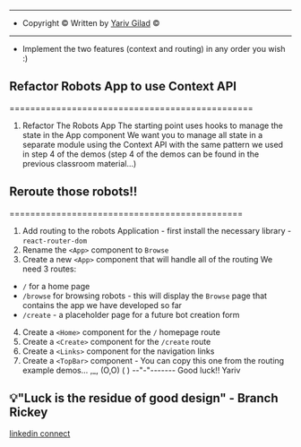 <!-- prettier-ignore-start -->

-----------------------------------------------------------------
* Copyright © Written by [Yariv Gilad](https://yarivgilad.com) ©  
-----------------------------------------------------------------

* Implement the two features (context and routing) 
  in any order you wish :)


## Refactor Robots App to use Context API
===============================================

1. Refactor The Robots App
The starting point uses hooks to manage the state in the App component
We want you to manage all state in a separate module using the Context API with the same pattern we used in step 4 of the demos
(step 4 of the demos can be found in the previous classroom material...)


## Reroute those robots!!
=============================================

1. Add routing to the robots Application - first install the necessary library - `react-router-dom`
2. Rename the `<App>` component to `Browse`
3. Create a new `<App>` component that will handle all of the routing
We need 3 routes:
- `/` for a home page
- `/browse` for browsing robots - this will display the `Browse` page that contains the app we have developed so far
- `/create` - a placeholder page for a future bot creation form
4. Create a `<Home>` component for the `/` homepage route
5. Create a `<Create>` component for the `/create` route
6. Create a `<Links>` component for the navigation links
7. Create a `<TopBar>` component - You can copy this one from the routing example demos...
  ,_,
 (O,O)
 (   )
--"-"-------
Good luck!!
Yariv

💡"Luck is the residue of good design" - Branch Rickey
---

[linkedin connect](https://www.linkedin.com/in/yarivgilad/)

<!-- prettier-ignore-end -->
